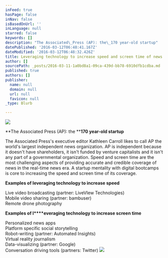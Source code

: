 ```yaml
---
inFeed: true
hasPage: false
inNav: false
isBasedOnUrl: ''
inLanguage: null
starred: false
keywords: []
description: "The Associated\_Press (AP): the\_170 year-old startup"
datePublished: '2016-03-12T06:48:41.167Z'
dateModified: '2016-03-12T06:48:32.426Z'
title: Leveraging technology to increase speed and screen time of news
author: []
sourcePath: _posts/2016-03-11-1a0bd8a1-09ca-439d-bb78-6910dfb1cdba.md
published: true
authors: []
publisher:
  name: null
  domain: null
  url: null
  favicon: null
_type: Blurb

---
```

![](https://s3-us-west-2.amazonaws.com/the-grid-img/p/383b9150035fb28ed2e19a5c20fdc37d0840c2ad.jpg)

**The Associated Press (AP): the ****170 year-old startup**

The Associated Press's executive editor Kathleen Carroll likes to call AP the world's largest independent news organization. AP is independent because it doesn't have shareholders, it isn't funded by venture capitalists and it isn't any part of a governmental organization. Speed and screen time are the most challenging aspects of providing accurate and credible coverage of news in the real-time news era. A startup mentality with digital bootcamps is core to increasing the speed and screen time of its coverage. 

**Examples of leveraging technology to increase speed**

Live video broadcasting (partner: LiveVIew Technologies)  
Mobile video sharing (partner: bambuser)  
Remote drone photography 

**Examples of l****everaging technology to increase screen time**

Personalized news apps  
Platform specific social storytelling   
Robot-writing (partner: Automated Insights)  
Virtual reality journalism  
Data-visualizing (partner: Google)  
Conversation driving tools (partners: Twitter)
![](https://the-grid-user-content.s3-us-west-2.amazonaws.com/16fcb544-953e-45c0-97fa-b4817fd7150f.jpg)